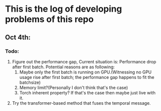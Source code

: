 # This is the log of developing problems of this repo

## Oct 4th:
### Todo:
1. Figure out the performance gap, Current situation is: Performance drop after first batch. Potential reasons are as following:
   1. Maybe only the first batch is running on GPU.(Witnessing no GPU usage rise after first batch; the performance gap happens to fit the batchsize)
   2. Memory limit?(Personally I don't think that's the case)
   3. Torch inherent property? If that's the case then maybe just live with it.
2. Try the transformer-based method that fuses the temporal message.
